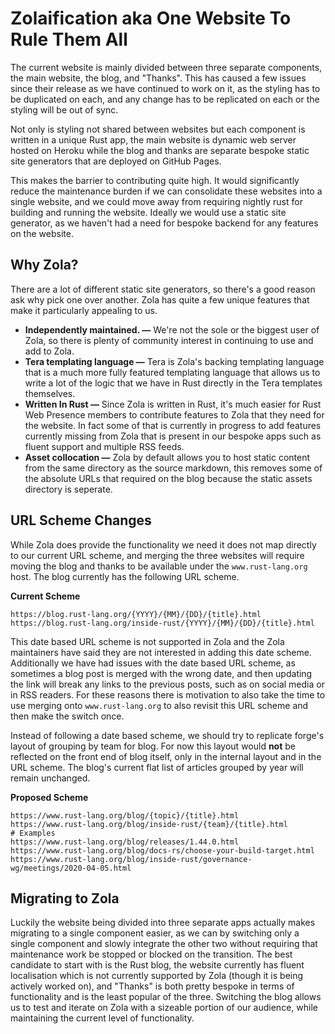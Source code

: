 # Zolaification aka One Website To Rule Them All
The current website is mainly divided between three separate components, the main website, the blog, and "Thanks". This has caused a few issues since their release as we have continued to work on it, as the styling has to be duplicated on each, and any change has to be replicated on each or the styling will be out of sync.

Not only is styling not shared between websites but each component is written in a unique Rust app, the main website is dynamic web server hosted on Heroku while the blog and thanks are separate bespoke static site generators that are deployed on GitHub Pages.

This makes the barrier to contributing quite high. It would significantly reduce the maintenance burden if we can consolidate these websites into a single website, and we could move away from requiring nightly rust for building and running the website. Ideally we would use a static site generator, as we haven't had a need for bespoke backend for any features on the website.

## Why Zola?

There are a lot of different static site generators, so there's a good reason ask why pick one over another. Zola has quite a few unique features that make it particularly appealing to us.


- **Independently maintained. —** We're not the sole or the biggest user of Zola, so there is plenty of community interest in continuing to use and add to Zola.
- **Tera templating language —** Tera is Zola's backing templating language that is a much more fully featured templating language that allows us to write a lot of the logic that we have in Rust directly in the Tera templates themselves.
- **Written In Rust —** Since Zola is written in Rust, it's much easier for Rust Web Presence members to contribute features to Zola that they need for the website. In fact some of that is currently in progress to add features currently missing from Zola that is present in our bespoke apps such as fluent support and multiple RSS feeds.
- **Asset collocation —** Zola by default allows you to host static content from the same directory as the source markdown, this removes some of the absolute URLs that required on the blog because the static assets directory is seperate.


## URL Scheme Changes

While Zola does provide the functionality we need it does not map directly to our current URL scheme, and merging the three websites will require moving the blog and thanks to be available under the `www.rust-lang.org` host. The blog currently has the following URL scheme.

**Current Scheme**

    https://blog.rust-lang.org/{YYYY}/{MM}/{DD}/{title}.html
    https://blog.rust-lang.org/inside-rust/{YYYY}/{MM}/{DD}/{title}.html

This date based URL scheme is not supported in Zola and the Zola maintainers have said they are not interested in adding this date scheme. Additionally we have had issues with the date based URL scheme, as sometimes a blog post is merged with the wrong date, and then updating the link will break any links to the previous posts, such as on social media or in RSS readers. For these reasons there is motivation to also take the time to use merging onto `www.rust-lang.org` to also revisit this URL scheme and then make the switch once.

Instead of following a date based scheme, we should try to replicate forge's layout of grouping by team for blog. For now this layout would **not** be reflected on the front end of blog itself, only in the internal layout and in the URL scheme. The blog's current flat list of articles grouped by year will remain unchanged.

**Proposed Scheme**

    https://www.rust-lang.org/blog/{topic}/{title}.html
    https://www.rust-lang.org/blog/inside-rust/{team}/{title}.html
    # Examples
    https://www.rust-lang.org/blog/releases/1.44.0.html
    https://www.rust-lang.org/blog/docs-rs/choose-your-build-target.html
    https://www.rust-lang.org/blog/inside-rust/governance-wg/meetings/2020-04-05.html
## Migrating to Zola

Luckily the website being divided into three separate apps actually makes migrating to a single component easier, as we can by switching only a single component and slowly integrate the other two without requiring that maintenance work be stopped or blocked on the transition. The best candidate to start with is the Rust blog, the website currently has fluent localisation which is not currently supported by Zola (though it is being actively worked on), and "Thanks" is both pretty bespoke in terms of functionality and is the least popular of the three. Switching the blog allows us to test and iterate on Zola with a sizeable portion of our audience, while maintaining the current level of functionality.

